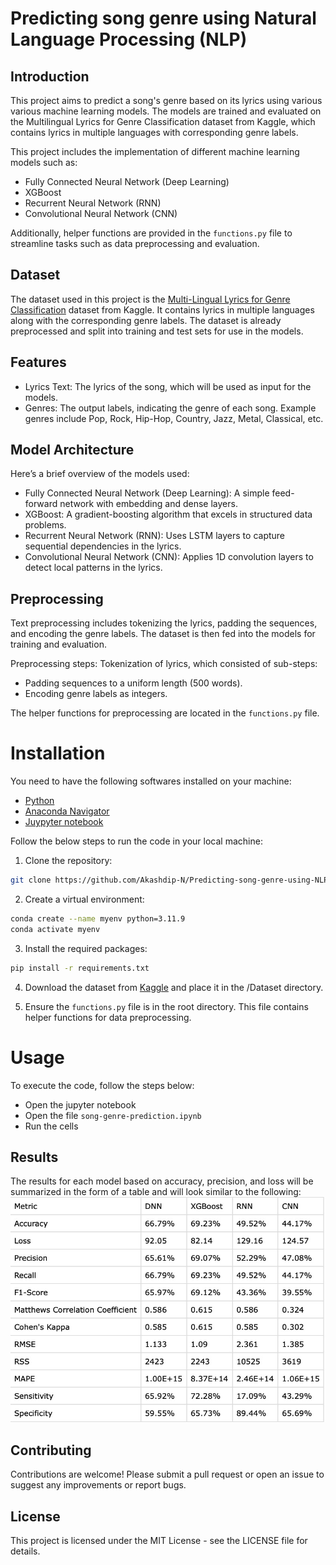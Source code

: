 # Predicting song genre using Natural Language Processing (NLP)
## Introduction

This project aims to predict a song's genre based on its lyrics using various various machine learning models. The models are trained and evaluated on the Multilingual Lyrics for Genre Classification dataset from Kaggle, which contains lyrics in multiple languages with corresponding genre labels.

This project includes the implementation of different machine learning models such as:
 *	Fully Connected Neural Network (Deep Learning)
 *	XGBoost
 *	Recurrent Neural Network (RNN)
 *	Convolutional Neural Network (CNN)

Additionally, helper functions are provided in the `functions.py` file to streamline tasks such as data preprocessing and evaluation.

## Dataset

The dataset used in this project is the [Multi-Lingual Lyrics for Genre Classification](https://www.kaggle.com/datasets/mateibejan/multilingual-lyrics-for-genre-classification) dataset from Kaggle. It contains lyrics in multiple languages along with the corresponding genre labels. The dataset is already preprocessed and split into training and test sets for use in the models.


## Features
 * Lyrics Text: The lyrics of the song, which will be used as input for the models.
 * Genres: The output labels, indicating the genre of each song. Example genres include Pop, Rock, Hip-Hop, Country, Jazz, Metal, Classical, etc.

## Model Architecture
Here’s a brief overview of the models used:
 * Fully Connected Neural Network (Deep Learning): A simple feed-forward network with embedding and dense layers.
 * XGBoost: A gradient-boosting algorithm that excels in structured data problems.
 * Recurrent Neural Network (RNN): Uses LSTM layers to capture sequential dependencies in the lyrics.
 * Convolutional Neural Network (CNN): Applies 1D convolution layers to detect local patterns in the lyrics.


## Preprocessing

Text preprocessing includes tokenizing the lyrics, padding the sequences, and encoding the genre labels. The dataset is then fed into the models for training and evaluation.

Preprocessing steps:
Tokenization of lyrics, which consisted of sub-steps:
 *	Padding sequences to a uniform length (500 words).
 *	Encoding genre labels as integers.

The helper functions for preprocessing are located in the `functions.py` file.

# Installation
You need to have the following softwares installed on your machine:
  * [Python](https://www.python.org/downloads/)
  * [Anaconda Navigator](https://www.anaconda.com/products/distribution)
  * [Juypyter notebook](https://jupyter.org/install)

Follow the below steps to run the code in your local machine:
  1.	Clone the repository:
```bash
git clone https://github.com/Akashdip-N/Predicting-song-genre-using-NLP.git
```
  2. Create a virtual environment:
```bash
conda create --name myenv python=3.11.9
conda activate myenv
```
  
  3. Install the required packages:
```bash
pip install -r requirements.txt
```
  4.	Download the dataset from [Kaggle](https://www.kaggle.com/datasets/mateibejan/multilingual-lyrics-for-genre-classification) and place it in the /Dataset directory.
  
  5.	Ensure the `functions.py` file is in the root directory. This file contains helper functions for data preprocessing.

# Usage

To execute the code, follow the steps below:
  * Open the jupyter notebook
  * Open the file `song-genre-prediction.ipynb`
  * Run the cells

## Results
The results for each model based on accuracy, precision, and loss will be summarized in the form of a table and will look similar to the following:
![Model Stats](Outputs/Model_stats.jpeg)

## Contributing
Contributions are welcome! Please submit a pull request or open an issue to suggest any improvements or report bugs.

## License
This project is licensed under the MIT License - see the LICENSE file for details.
